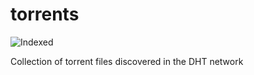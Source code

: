 torrents 
========
![Indexed](https://img.shields.io/badge/indexed-142401-blue)

Collection of torrent files discovered in the DHT network
